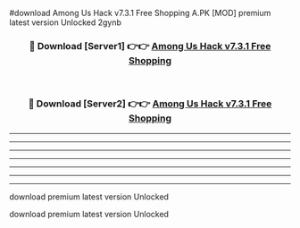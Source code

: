 #download Among Us Hack v7.3.1 Free Shopping A.PK [MOD] premium latest version Unlocked 2gynb 



<div align="center">
<h3>🔴 Download [Server1] 👉👉 <a href="https://download1apk.web.app/">Among Us Hack v7.3.1 Free Shopping</a></h3><br>

<h3>🔴 Download [Server2] 👉👉 <a href="https://download1apk.web.app/">Among Us Hack v7.3.1 Free Shopping</a></h3>
</div>





----------------------------------------------------------

----------------------------------------------------------

----------------------------------------------------------

----------------------------------------------------------

----------------------------------------------------------

----------------------------------------------------------

----------------------------------------------------------

download premium latest version Unlocked

download premium latest version Unlocked
